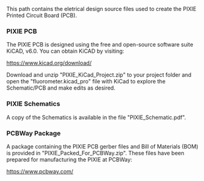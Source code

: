 This path contains the eletrical design source files used to create the PIXIE Printed Circuit Board (PCB).

### PIXIE PCB
The PIXIE PCB is designed using the free and open-source software suite KiCAD, v6.0. You can obtain KiCAD by visiting:

https://www.kicad.org/download/

Download and unzip "PIXIE_KiCad_Project.zip" to your project folder and open the "fluorometer.kicad_pro" file with KiCad to explore the Schematic/PCB and make edits as desired.

### PIXIE Schematics
A copy of the Schematics is available in the file "PIXIE_Schematic.pdf".

### PCBWay Package
A package containing the PIXIE PCB gerber files and Bill of Materials (BOM) is provided in "PIXIE_Packed_For_PCBWay.zip". These files have been prepared for manufacturing the PIXIE at PCBWay:

https://www.pcbway.com/
